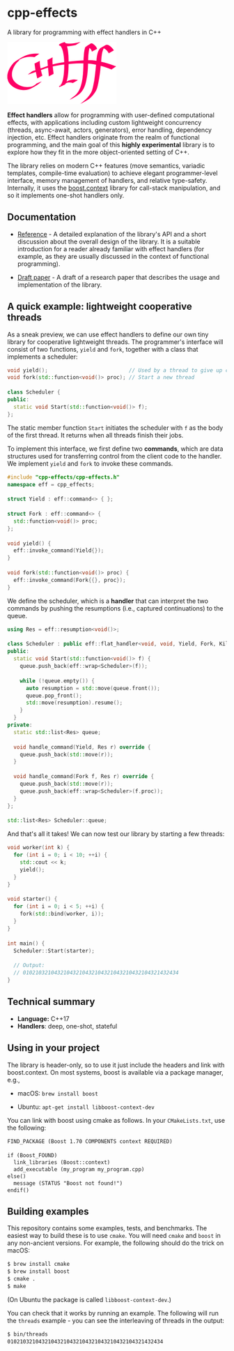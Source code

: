 # cpp-effects
A library for programming with effect handlers in C++

![The C++Eff logo](doc/img/logo-250.png)

**Effect handlers** allow for programming with user-defined computational effects, with applications including custom lightweight concurrency (threads, async-await, actors, generators), error handling, dependency injection, etc. Effect handlers originate from the realm of functional programming, and the main goal of this **highly experimental** library is to explore how they fit in the more object-oriented setting of C++.

The library relies on modern C++ features (move semantics, variadic templates, compile-time evaluation) to achieve elegant programmer-level interface, memory management of handlers, and relative type-safety. Internally, it uses the [boost.context](https://www.boost.org/doc/libs/1_74_0/libs/context/doc/html/index.html) library for call-stack manipulation, and so it implements one-shot handlers only.

## Documentation

- [Reference](doc/refman.md) - A detailed explanation of the library's API and a short discussion about the overall design of the library. It is a suitable introduction for a reader already familiar with effect handlers (for example, as they are usually discussed in the context of functional programming).

- [Draft paper](https://homepages.inf.ed.ac.uk/slindley/papers/cppeff-draft-april2022.pdf) - A draft of a research paper that describes the usage and implementation of the library.

## A quick example: lightweight cooperative threads

As a sneak preview, we can use effect handlers to define our own tiny library for cooperative lightweight threads. The programmer's interface will consist of two functions, `yield` and `fork`, together with a class that implements a scheduler: 

```cpp
void yield();                          // Used by a thread to give up control
void fork(std::function<void()> proc); // Start a new thread

class Scheduler {
public:
  static void Start(std::function<void()> f);
};
```

The static member function `Start` initiates the scheduler with `f` as the body of the first thread. It returns when all threads finish their jobs.

To implement this interface, we first define two **commands**, which are data structures used for transferring control from the client code to the handler. We implement `yield` and `fork` to invoke these commands.

```cpp
#include "cpp-effects/cpp-effects.h"
namespace eff = cpp_effects;

struct Yield : eff::command<> { };

struct Fork : eff::command<> {
  std::function<void()> proc;
};

void yield() {
  eff::invoke_command(Yield{});
}

void fork(std::function<void()> proc) {
  eff::invoke_command(Fork{{}, proc});
}
```

We define the scheduler, which is a **handler** that can interpret the two commands by pushing the resumptions (i.e., captured continuations) to the queue.

```cpp
using Res = eff::resumption<void()>;

class Scheduler : public eff::flat_handler<void, void, Yield, Fork, Kill> {
public:
  static void Start(std::function<void()> f) {
    queue.push_back(eff::wrap<Scheduler>(f));
    
    while (!queue.empty()) {
      auto resumption = std::move(queue.front());
      queue.pop_front();
      std::move(resumption).resume();
    }
  }
private:
  static std::list<Res> queue;
  
  void handle_command(Yield, Res r) override {
    queue.push_back(std::move(r));
  }
  
  void handle_command(Fork f, Res r) override {
    queue.push_back(std::move(r));
    queue.push_back(eff::wrap<Scheduler>(f.proc));
  }
};

std::list<Res> Scheduler::queue;

```

And that's all it takes! We can now test our library by starting a few threads:

```cpp
void worker(int k) {
  for (int i = 0; i < 10; ++i) {
    std::cout << k;
    yield();
  }
}

void starter() {
  for (int i = 0; i < 5; ++i) {
    fork(std::bind(worker, i));
  }
}

int main() {
  Scheduler::Start(starter);

  // Output:
  // 01021032104321043210432104321043210432104321432434
}
```

## Technical summary

- **Language:** C++17
- **Handlers**: deep, one-shot, stateful

## Using in your project

The library is header-only, so to use it just include the headers and link with boost.context. On most systems, boost is available via a package manager, e.g.,

- macOS: `brew install boost`

- Ubuntu: `apt-get install libboost-context-dev`

You can link with boost using cmake as follows. In your `CMakeLists.txt`, use the following:

```
FIND_PACKAGE (Boost 1.70 COMPONENTS context REQUIRED)

if (Boost_FOUND)
  link_libraries (Boost::context)
  add_executable (my_program my_program.cpp)
else()
  message (STATUS "Boost not found!")
endif()

```

## Building examples


This repository contains some examples, tests, and benchmarks. The easiest way to build these is to use `cmake`. You will need `cmake` and `boost` in any non-ancient versions. For example, the following should do the trick on macOS:

```bash
$ brew install cmake
$ brew install boost
$ cmake .
$ make
```

(On Ubuntu the package is called `libboost-context-dev`.)

You can check that it works by running an example. The following will run the `threads` example - you can see the interleaving of threads in the output:

```bash
$ bin/threads
01021032104321043210432104321043210432104321432434
```
